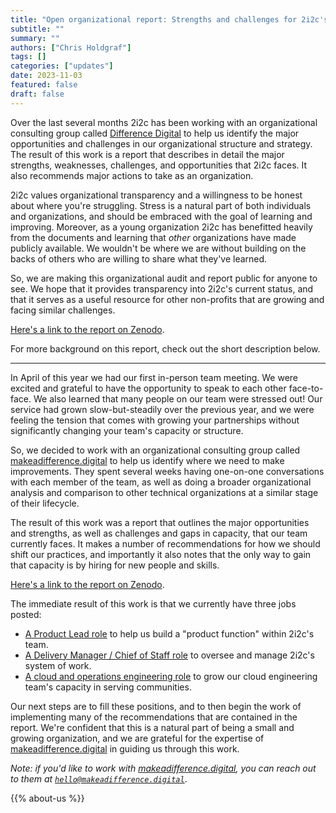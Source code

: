 ```yaml
---
title: "Open organizational report: Strengths and challenges for 2i2c's team"
subtitle: ""
summary: ""
authors: ["Chris Holdgraf"]
tags: []
categories: ["updates"]
date: 2023-11-03
featured: false
draft: false
---
```


Over the last several months 2i2c has been working with an organizational consulting group called [Difference Digital](https://www.makeadifference.digital/) to help us identify the major opportunities and challenges in our organizational structure and strategy.
The result of this work is a report that describes in detail the major strengths, weaknesses, challenges, and opportunities that 2i2c faces. It also recommends major actions to take as an organization.

2i2c values organizational transparency and a willingness to be honest about where you're struggling.
Stress is a natural part of both individuals and organizations, and should be embraced with the goal of learning and improving.
Moreover, as a young organization 2i2c has benefitted heavily from the documents and learning that _other_ organizations have made publicly available.
We wouldn't be where we are without building on the backs of others who are willing to share what they've learned.

So, we are making this organizational audit and report public for anyone to see.
We hope that it provides transparency into 2i2c's current status, and that it serves as a useful resource for other non-profits that are growing and facing similar challenges.

[Here's a link to the report on Zenodo](https://zenodo.org/records/10081003).

For more background on this report, check out the short description below.

---

In April of this year we had our first in-person team meeting.
We were excited and grateful to have the opportunity to speak to each other face-to-face.
We also learned that many people on our team were stressed out!
Our service had grown slow-but-steadily over the previous year, and we were feeling the tension that comes with growing your partnerships without significantly changing your team's capacity or structure.

So, we decided to work with an organizational consulting group called [makeadifference.digital](https://www.makeadifference.digital/) to help us identify where we need to make improvements.
They spent several weeks having one-on-one conversations with each member of the team, as well as doing a broader organizational analysis and comparison to other technical organizations at a similar stage of their lifecycle.

The result of this work was a report that outlines the major opportunities and strengths, as well as challenges and gaps in capacity, that our team currently faces.
It makes a number of recommendations for how we should shift our practices, and importantly it also notes that the only way to gain that capacity is by hiring for new people and skills.

[Here's a link to the report on Zenodo](https://zenodo.org/records/10081003).

The immediate result of this work is that we currently have three jobs posted:

- [A Product Lead role](/jobs/2023/product-lead) to help us build a "product function" within 2i2c's team.
- [A Delivery Manager / Chief of Staff role](/jobs/2023/delivery-manager) to oversee and manage 2i2c's system of work.
- [A cloud and operations engineering role](/jobs/2023/23qq4-open-source-infrastructure-engineer) to grow our cloud engineering team's capacity in serving communities.

Our next steps are to fill these positions, and to then begin the work of implementing many of the recommendations that are contained in the report.
We're confident that this is a natural part of being a small and growing organization, and we are grateful for the expertise of [makeadifference.digital](https://www.makeadifference.digital) in guiding us through this work.

_Note: if you'd like to work with [makeadifference.digital](https://www.makeadifference.digital), you can reach out to them at [`hello@makeadifference.digital`](mailto:hello@makeadifference.digital)_.

{{% about-us %}}
